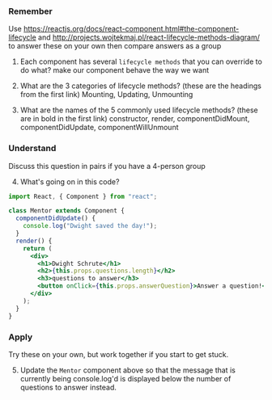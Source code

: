 ### Remember

Use https://reactjs.org/docs/react-component.html#the-component-lifecycle and http://projects.wojtekmaj.pl/react-lifecycle-methods-diagram/ to answer these on your own then compare answers as a group

1.  Each component has several `lifecycle methods` that you can override to do what?
  make our component behave the way we want
2.  What are the 3 categories of lifecycle methods? (these are the headings from the first link)
  Mounting, Updating, Unmounting

3.  What are the names of the 5 commonly used lifecycle methods? (these are in bold in the first link)
  constructor, render, componentDidMount, componentDidUpdate, componentWillUnmount

### Understand

Discuss this question in pairs if you have a 4-person group

4.  What's going on in this code?

```jsx
import React, { Component } from "react";

class Mentor extends Component {
  componentDidUpdate() {
    console.log("Dwight saved the day!");
  }
  render() {
    return (
      <div>
        <h1>Dwight Schrute</h1>
        <h2>{this.props.questions.length}</h2>
        <h3>questions to answer</h3>
        <button onClick={this.props.answerQuestion}>Answer a question!</button>
      </div>
    );
  }
}
```

### Apply

Try these on your own, but work together if you start to get stuck.

5.  Update the `Mentor` component above so that the message that is currently being console.log'd is displayed below the number of questions to answer instead.
